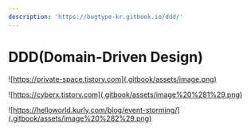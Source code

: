 ```yaml
---
description: 'https://bugtype-kr.gitbook.io/ddd/'
---
```


# DDD\(Domain-Driven Design\)



![https://private-space.tistory.com](.gitbook/assets/image.png)



![https://cyberx.tistory.com](.gitbook/assets/image%20%281%29.png)

![https://helloworld.kurly.com/blog/event-storming/](.gitbook/assets/image%20%282%29.png)




